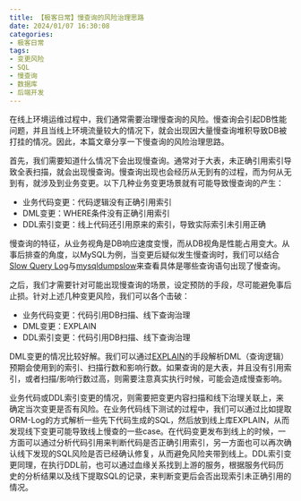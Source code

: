 ```yaml
---
title: 【极客日常】慢查询的风险治理思路
date: 2024/01/07 16:30:08
categories:
- 极客日常
tags:
- 变更风险
- SQL
- 慢查询
- 数据库
- 后端开发
---
```


在线上环境运维过程中，我们通常需要治理慢查询的风险。慢查询会引起DB性能问题，并且当线上环境流量较大的情况下，就会出现因大量慢查询堆积导致DB被打挂的情况。因此，本篇文章分享一下慢查询的风险治理思路。

首先，我们需要知道什么情况下会出现慢查询。通常对于大表，未正确引用索引导致全表扫描，就会出现慢查询。慢查询出现也会经历从无到有的过程，而为何从无到有，就涉及到业务变更。以下几种业务变更场景就有可能导致慢查询的产生：

<!-- more -->

- 业务代码变更：代码逻辑没有正确引用索引
- DML变更：WHERE条件没有正确引用索引
- DDL索引变更：线上代码还引用原来的索引，导致实际索引未引用正确

慢查询的特征，从业务视角是DB响应速度变慢，而从DB视角是性能占用变大。从事后排查的角度，以MySQL为例，当变更后疑似发生慢查询时，我们可以结合[Slow Query Log](https://dev.mysql.com/doc/refman/8.0/en/slow-query-log.html)与[mysqldumpslow](https://dev.mysql.com/doc/refman/8.0/en/mysqldumpslow.html)来查看具体是哪些查询语句出现了慢查询。

之后，我们才需要针对可能出现慢查询的场景，设定预防的手段，尽可能避免事后止损。针对上述几种变更风险，我们可以各个击破：

- 业务代码变更：代码引用DB扫描、线下查询治理
- DML变更：EXPLAIN
- DDL索引变更：代码引用DB扫描、线下查询治理

DML变更的情况比较好解。我们可以通过[EXPLAIN](https://dev.mysql.com/doc/refman/8.0/en/explain.html)的手段解析DML（查询逻辑）预期会使用到的索引、扫描行数和影响行数。如果查询的是大表，并且没有引用索引，或者扫描/影响行数过高，则需要注意真实执行时候，可能会造成慢查影响。

业务代码或DDL索引变更的情况，则需要把变更内容扫描和线下治理关联上，来确定当次变更是否有风险。在业务代码线下测试的过程中，我们可以通过比如提取ORM-Log的方式解析一些先下代码生成的SQL，然后放到线上库EXPLAIN，从而发现线下变更可能导致线上慢查的一些case。在代码变更发布到线上的时候，一方面可以通过分析代码引用来判断代码是否正确引用索引，另一方面也可以再次确认线下发现的SQL风险是否已经确认修复，从而避免风险夹带到线上。DDL索引变更同理，在执行DDL前，也可以通过血缘关系找到上游的服务，根据服务代码历史的分析结果以及线下提取SQL的记录，来判断变更后会否出现索引未正确引用的情况。

